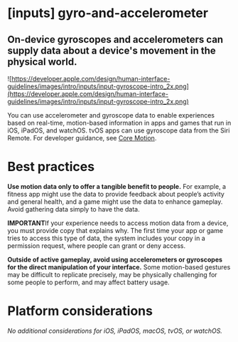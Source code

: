 # **[inputs] gyro-and-accelerometer**

## On-device gyroscopes and accelerometers can supply data about a device's movement in the physical world.

![https://developer.apple.com/design/human-interface-guidelines/images/intro/inputs/input-gyroscope-intro_2x.png](https://developer.apple.com/design/human-interface-guidelines/images/intro/inputs/input-gyroscope-intro_2x.png)

You can use accelerometer and gyroscope data to enable experiences based on real-time, motion-based information in apps and games that run in iOS, iPadOS, and watchOS. tvOS apps can use gyroscope data from the Siri Remote. For developer guidance, see [Core Motion](https://developer.apple.com/documentation/coremotion).

# **Best practices**

**Use motion data only to offer a tangible benefit to people.** For example, a fitness app might use the data to provide feedback about people’s activity and general health, and a game might use the data to enhance gameplay. Avoid gathering data simply to have the data.

**IMPORTANT**If your experience needs to access motion data from a device, you must provide copy that explains why. The first time your app or game tries to access this type of data, the system includes your copy in a permission request, where people can grant or deny access.

**Outside of active gameplay, avoid using accelerometers or gyroscopes for the direct manipulation of your interface.** Some motion-based gestures may be difficult to replicate precisely, may be physically challenging for some people to perform, and may affect battery usage.

# **Platform considerations**

*No additional considerations for iOS, iPadOS, macOS, tvOS, or watchOS.*